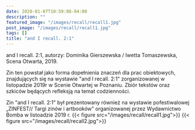 ```yaml
---
date: 2020-01-07T10:59:08-04:00
description: ""
featured_image: "/images/recall/recall1.jpg"
post_image: "/images/recall/recall1.jpg"
tags: []
title: "and I recall. 2:1"
---
```

and I recall. 2:1, autorzy: Dominika Gierszewska / Iwetta Tomaszewska, Scena Otwarta, 2019.

Zin ten powstał jako forma dopełnienia znaczeń dla prac obiektowych, znajdujących się na wystawie "and I recall. 2:1" zorganizowanej w listopadzie 2019r w Scenie Otwartej w  Poznaniu. Zbiór tekstów oraz szkiców będących refleksją na temat codzienności.

Zin "and I recall. 2:1" był prezentowany również na wystawie pofestiwalowej „ZINFEST// Targi zinów i artbooków” organizowanej przez Wydawnictwo Bomba w listoadzie 2019 r.
{{< figure src="/images/recall/recall1.jpg">}}
{{< figure src="/images/recall/recall2.jpg">}}

